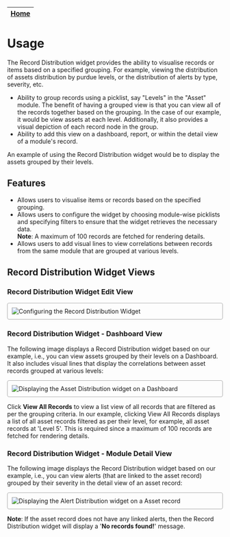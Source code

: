 | [Home](../README.md) |
|--------------------------------------------|

# Usage

The Record Distribution widget provides the ability to visualise records or items based on a specified grouping. For example, viewing the distribution of assets distribution by purdue levels, or the distribution of alerts by type, severity, etc.

- Ability to group records using a picklist, say "Levels" in the "Asset" module. The benefit of having a grouped view is that you can view all of the records together based on the grouping. In the case of our example, it would be view assets at each level. Additionally, it also provides a visual depiction of each record node in the group.
- Ability to add this view on a dashboard, report, or within the detail view of a module's record. 

An example of using the Record Distribution widget would be to display the assets grouped by their levels.

## Features

- Allows users to visualise items or records based on the specified grouping.
- Allows users to configure the widget by choosing module-wise picklists and specifying filters to ensure that the widget retrieves the necessary data.  
  **Note**: A maximum of 100 records are fetched for rendering details.
- Allows users to add visual lines to view correlations between records from the same module that are grouped at various levels. 

## Record Distribution Widget Views

### Record Distribution Widget Edit View

<img src="https://raw.githubusercontent.com/fortinet-fortisoar/widget-record-distribution/release/1.0.0/docs/media/editingRecordDistribution.png" alt="Configuring the Record Distribution Widget" style="border: 1px solid #A9A9A9; border-radius: 4px; padding: 10px; display: block; margin-left: auto; margin-right: auto;">

### Record Distribution Widget - Dashboard View

The following image displays a Record Distribution widget based on our example, i.e., you can view assets grouped by their levels on a Dashboard. It also includes visual lines that display the correlations between asset records grouped at various levels: 

<img src="https://raw.githubusercontent.com/fortinet-fortisoar/widget-record-distribution/release/1.0.0/docs/media/RecordDistributionView.png" alt="Displaying the Asset Distribution widget on a Dashboard" style="border: 1px solid #A9A9A9; border-radius: 4px; padding: 10px; display: block; margin-left: auto; margin-right: auto;">

Click **View All Records** to view a list view of all records that are filtered as per the grouping criteria. In our example, clicking View All Records displays a list of all asset records filtered as per their level, for example, all asset records at 'Level 5'. This is required since a maximum of 100 records are fetched for rendering details.

### Record Distribution Widget - Module Detail View

The following image displays the Record Distribution widget based on our example, i.e., you can view alerts (that are linked to the asset record) grouped by their severity in the detail view of an asset record:

<img src="https://raw.githubusercontent.com/fortinet-fortisoar/widget-record-distribution/release/1.0.0/docs/media/RecordDistributionModuleView.png" alt="Displaying the Alert Distribution widget on a Asset record" style="border: 1px solid #A9A9A9; border-radius: 4px; padding: 10px; display: block; margin-left: auto; margin-right: auto;">

**Note**: If the asset record does not have any linked alerts, then the Record Distribution widget will display a '**No records found!**' message.

